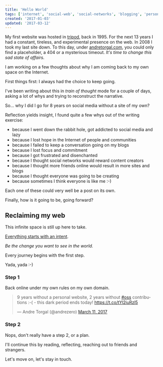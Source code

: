 ```yaml
---
title: 'Hello World'
tags: ['internet', 'social-web', 'social-networks', 'blogging', 'personal', 'perspective', 'the-intent']
created: '2017-01-03'
updated: '2017-03-12'
---
```


My first website was hosted in [tripod](https://en.wikipedia.org/wiki/Tripod.com), back in 1995. For the next 13 years I had a constant, tireless, and experimental presence on the web. In 2008 I took my last site down. To this day, under [andretorgal.com](http://andretorgal.com), you could only find a placeholder, a 404 or a mysterious timeout. _It's time to change this sad state of affairs._

<!-- abstract -->

I am working on a few thoughts about why I am coming back to my own space on the Internet.

First things first: I always had the choice to keep going.

I've been writing about this in _train of thought_ mode for a couple of days, asking a lot of whys and trying to reconstruct the narrative.

So... why I did I go for 8 years on social media without a site of my own?

Reflection yields insight, I found quite a few whys out of the writing exercise:

- because I went down the rabbit hole, got addicted to social media and lazy
- because I lost hope in the Internet of people and communities
- because I failed to keep a conversation going on my blogs
- because I lost focus and commitment
- because I got frustrated and disenchanted
- because I thought social networks would reward content creators
- because I thought more friends online would result in more sites and blogs
- because I thought everyone was going to be creating
- because sometimes I think everyone is like me :-)

Each one of these could very well be a post on its own.

Finally, how is it going to be, going forward?

## Reclaiming my web

This infinite space is still up here to take.

[Everything starts with an intent](https://medium.com/the-dogma/the-dogma-e63050ebfd7).

_Be the change you want to see in the world._

Every journey begins with the first step.

Yada, yada :-)

### Step 1

Back online under my own rules on my own domain.

<blockquote class="twitter-tweet" data-lang="en"><p lang="en" dir="ltr">9 years without a personal website, 2 years without <a href="https://twitter.com/hashtag/oss?src=hash">#oss</a> contributions :-( - this dark period ends today! <a href="https://t.co/tYl2iuRzl5">https://t.co/tYl2iuRzl5</a></p>&mdash; Andre Torgal (@andrezero) <a href="https://twitter.com/andrezero/status/840562552430034945">March 11, 2017</a></blockquote>
<script async src="//platform.twitter.com/widgets.js" charset="utf-8"></script>

### Step 2

Nops, don't really have a step 2, or a plan.

I'll continue this by reading, reflecting, reaching out to friends and strangers.

Let's move on, let's stay in touch.
